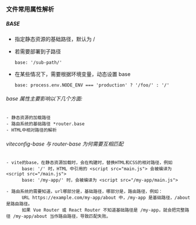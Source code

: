 ### 文件常用属性解析

##### BASE

- 指定静态资源的基础路径，默认为 /

- 若需要部署到子路径

  ```
  base: '/sub-path/'
  ```

- 在某些情况下，需要根据环境变量，动态设置 base
  ```
  base: process.env.NODE_ENV === 'production' ? '/foo/' : '/'
  ```

###### base 属性主要影响以下几个方面:

    - 静态资源的加载路径
    - 路由系统的基础路径 *router.base
    - HTML中相对路径的解析

###### viteconfig-base 与 router-base 为何需要互相匹配

    - vite的base，在静态资源加载时，会在构建时，替换HTML和CSS的相对路径，例如
          base: '/' 时，HTML 中引用的 <script src="main.js"> 会被编译为 <script src="/main.js">
          base: '/my-app/' 时，会被编译为 <script src="/my-app/main.js">

    - 路由系统的需要知道，url哪部分是，基础路径，哪部分是，路由路径，例如：
          URL https://example.com/my-app/about 中，/my-app 是基础路径，/about 是路由路径。
          如果 Vue Router 或 React Router 不知道基础路径是 /my-app，就会把完整路径 /my-app/about 当作路由路径，导致匹配失败。

